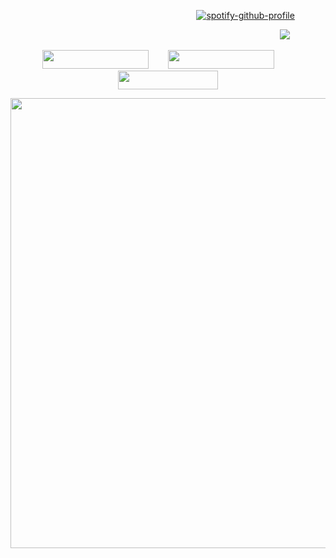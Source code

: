 ⠀⠀⠀⠀⠀⠀⠀⠀⠀⠀⠀⠀⠀⠀⠀⠀⠀⠀⠀⠀⠀⠀⠀⠀⠀⠀⠀⠀⠀[![spotify-github-profile](https://spotify-github-profile.kittinanx.com/api/view?uid=6ee6c3uiykzyf00n8qqgt3t8m&cover_image=true&theme=natemoo-re&show_offline=true&background_color=774C65&interchange=true&bar_color=e7dbb9&bar_color_cover=false)](https://github.com/kittinan/spotify-github-profile)

⠀⠀⠀⠀⠀⠀⠀⠀⠀⠀⠀⠀⠀⠀⠀⠀⠀⠀⠀⠀⠀⠀⠀⠀⠀⠀⠀⠀⠀⠀⠀⠀⠀⠀⠀⠀⠀⠀⠀⠀⠀⠀![](https://komarev.com/ghpvc/?username=beaverhollow&label=punks&style=flat-square&color=671636&base=9597)

<p align="center">
<a href="https://murdertooth.straw.page/" title="strawpage"><img src="https://files.catbox.moe/8b6mr8.png" width="170" height="30"></a>⠀⠀⠀<a href="https://planetpiss.atabook.org/" title="atabook"><img src="https://files.catbox.moe/wuu1a3.png" width="170" height="30"></a>⠀⠀⠀<a href="https://rentry.co/murdertooth" title="rentry"><img src="https://files.catbox.moe/tia4yz.png" width="160" height="30"></a>
</p>

<p align="center">
<img src="https://files.catbox.moe/wwjk4c.png" width="720" />
</p>


